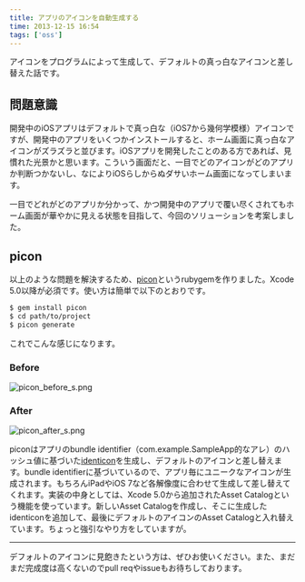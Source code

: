 ```yaml
---
title: アプリのアイコンを自動生成する
time: 2013-12-15 16:54
tags: ['oss']
---
```



アイコンをプログラムによって生成して、デフォルトの真っ白なアイコンと差し替えた話です。

## 問題意識

開発中のiOSアプリはデフォルトで真っ白な（iOS7から幾何学模様）アイコンですが、開発中のアプリをいくつかインストールすると、ホーム画面に真っ白なアイコンがズラズラと並びます。iOSアプリを開発したことのある方であれば、見慣れた光景かと思います。こういう画面だと、一目でどのアイコンがどのアプリか判断つかないし、なによりiOSらしからぬダサいホーム画面になってしまいます。

一目でどれがどのアプリか分かって、かつ開発中のアプリで覆い尽くされてもホーム画面が華やかに見える状態を目指して、今回のソリューションを考案しました。

## picon

以上のような問題を解決するため、[picon](https://github.com/naoty/picon)というrubygemを作りました。Xcode 5.0以降が必須です。使い方は簡単で以下のとおりです。

```zsh
$ gem install picon
$ cd path/to/project
$ picon generate
```

これでこんな感じになります。

### Before

![picon_before_s.png](https://qiita-image-store.s3.amazonaws.com/0/1044/bd35114d-5177-835d-bf5d-77a68f3d410a.png "picon_before_s.png")

### After

![picon_after_s.png](https://qiita-image-store.s3.amazonaws.com/0/1044/f117fb38-7db7-d1f2-e558-af2c3437d344.png "picon_after_s.png")

piconはアプリのbundle identifier（com.example.SampleApp的なアレ）のハッシュ値に基づいた[identicon](http://en.wikipedia.org/wiki/Identicon)を生成し、デフォルトのアイコンと差し替えます。bundle identifierに基づいているので、アプリ毎にユニークなアイコンが生成されます。もちろんiPadやiOS 7など各解像度に合わせて生成して差し替えてくれます。実装の中身としては、Xcode 5.0から追加されたAsset Catalogという機能を使っています。新しいAsset Catalogを作成し、そこに生成したidenticonを追加して、最後にデフォルトのアイコンのAsset Catalogと入れ替えています。ちょっと強引なやり方をしていますが。

---

デフォルトのアイコンに見飽きたという方は、ぜひお使いください。また、まだまだ完成度は高くないのでpull reqやissueもお待ちしております。
